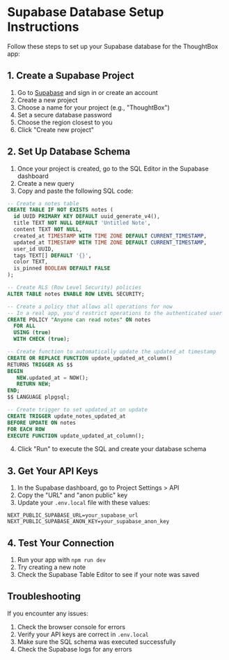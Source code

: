 # Supabase Database Setup Instructions

Follow these steps to set up your Supabase database for the ThoughtBox app:

## 1. Create a Supabase Project

1. Go to [Supabase](https://supabase.com/) and sign in or create an account
2. Create a new project
3. Choose a name for your project (e.g., "ThoughtBox")
4. Set a secure database password
5. Choose the region closest to you
6. Click "Create new project"

## 2. Set Up Database Schema

1. Once your project is created, go to the SQL Editor in the Supabase dashboard
2. Create a new query
3. Copy and paste the following SQL code:

```sql
-- Create a notes table
CREATE TABLE IF NOT EXISTS notes (
  id UUID PRIMARY KEY DEFAULT uuid_generate_v4(),
  title TEXT NOT NULL DEFAULT 'Untitled Note',
  content TEXT NOT NULL,
  created_at TIMESTAMP WITH TIME ZONE DEFAULT CURRENT_TIMESTAMP,
  updated_at TIMESTAMP WITH TIME ZONE DEFAULT CURRENT_TIMESTAMP,
  user_id UUID,
  tags TEXT[] DEFAULT '{}',
  color TEXT,
  is_pinned BOOLEAN DEFAULT FALSE
);

-- Create RLS (Row Level Security) policies
ALTER TABLE notes ENABLE ROW LEVEL SECURITY;

-- Create a policy that allows all operations for now
-- In a real app, you'd restrict operations to the authenticated user
CREATE POLICY "Anyone can read notes" ON notes
  FOR ALL
  USING (true)
  WITH CHECK (true);

-- Create function to automatically update the updated_at timestamp
CREATE OR REPLACE FUNCTION update_updated_at_column()
RETURNS TRIGGER AS $$
BEGIN
   NEW.updated_at = NOW();
   RETURN NEW;
END;
$$ LANGUAGE plpgsql;

-- Create trigger to set updated_at on update
CREATE TRIGGER update_notes_updated_at
BEFORE UPDATE ON notes
FOR EACH ROW
EXECUTE FUNCTION update_updated_at_column();
```

4. Click "Run" to execute the SQL and create your database schema

## 3. Get Your API Keys

1. In the Supabase dashboard, go to Project Settings > API
2. Copy the "URL" and "anon public" key
3. Update your `.env.local` file with these values:

```
NEXT_PUBLIC_SUPABASE_URL=your_supabase_url
NEXT_PUBLIC_SUPABASE_ANON_KEY=your_supabase_anon_key
```

## 4. Test Your Connection

1. Run your app with `npm run dev`
2. Try creating a new note
3. Check the Supabase Table Editor to see if your note was saved

## Troubleshooting

If you encounter any issues:

1. Check the browser console for errors
2. Verify your API keys are correct in `.env.local`
3. Make sure the SQL schema was executed successfully
4. Check the Supabase logs for any errors

